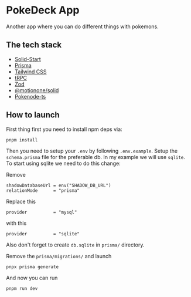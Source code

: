 # PokeDeck App 

Another app where you can do different things with pokemons.

## The tech stack

- [Solid-Start](https://start.solidjs.com/getting-started/what-is-solidstart)
- [Prisma](https://prisma.io)
- [Tailwind CSS](https://tailwindcss.com)
- [tRPC](https://trpc.io)
- [Zod](https://zod.dev/)
- [@motionone/solid](https://motion.dev/solid/motion)
- [Pokenode-ts](https://pokenode-ts.vercel.app/)


## How to launch

First thing first you need to install npm deps via:

    pnpm install

Then you need to setup your `.env` by following `.env.example`.
Setup the `schema.prisma` file for the preferable db. In my example we will use `sqlite`.
To start using sqlite we need to do this change:

Remove

    shadowDatabaseUrl = env("SHADOW_DB_URL")
    relationMode      = "prisma"

Replace this

    provider          = "mysql"
with this

    provider          = "sqlite"

Also don't forget to create `db.sqlite` in `prisma/` directory.

Remove the `prisma/migrations/` and launch

    pnpx prisma generate

And now you can run

    pnpm run dev


